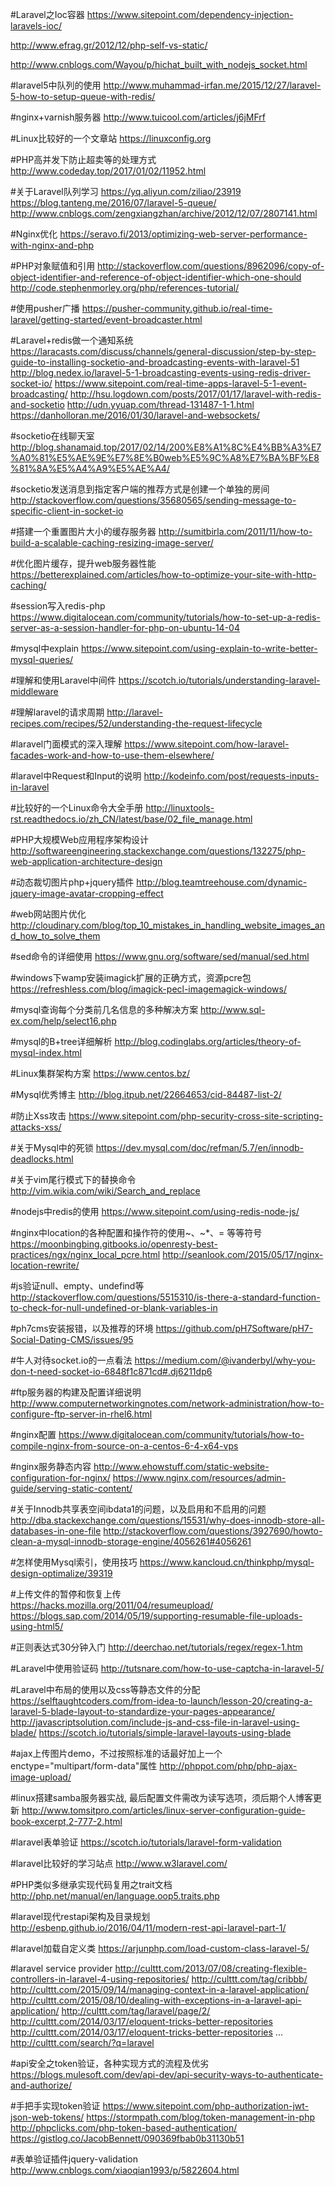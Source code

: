 #Laravel之Ioc容器
https://www.sitepoint.com/dependency-injection-laravels-ioc/

http://www.efrag.gr/2012/12/php-self-vs-static/

http://www.cnblogs.com/Wayou/p/hichat_built_with_nodejs_socket.html

#laravel5中队列的使用
http://www.muhammad-irfan.me/2015/12/27/laravel-5-how-to-setup-queue-with-redis/

#nginx+varnish服务器
http://www.tuicool.com/articles/j6jMFrf

#Linux比较好的一个文章站
https://linuxconfig.org

#PHP高并发下防止超卖等的处理方式
http://www.codeday.top/2017/01/02/11952.html

#关于Laravel队列学习
https://yq.aliyun.com/ziliao/23919
https://blog.tanteng.me/2016/07/laravel-5-queue/
http://www.cnblogs.com/zengxiangzhan/archive/2012/12/07/2807141.html

#Nginx优化
https://seravo.fi/2013/optimizing-web-server-performance-with-nginx-and-php


#PHP对象赋值和引用
http://stackoverflow.com/questions/8962096/copy-of-object-identifier-and-reference-of-object-identifier-which-one-should
http://code.stephenmorley.org/php/references-tutorial/

#使用pusher广播
https://pusher-community.github.io/real-time-laravel/getting-started/event-broadcaster.html

#Laravel+redis做一个通知系统
https://laracasts.com/discuss/channels/general-discussion/step-by-step-guide-to-installing-socketio-and-broadcasting-events-with-laravel-51
http://blog.nedex.io/laravel-5-1-broadcasting-events-using-redis-driver-socket-io/
https://www.sitepoint.com/real-time-apps-laravel-5-1-event-broadcasting/
http://hsu.logdown.com/posts/2017/01/17/laravel-with-redis-and-socketio
http://udn.yyuap.com/thread-131487-1-1.html
https://danholloran.me/2016/01/30/laravel-and-websockets/

#socketio在线聊天室
http://blog.shanamaid.top/2017/02/14/200%E8%A1%8C%E4%BB%A3%E7%A0%81%E5%AE%9E%E7%8E%B0web%E5%9C%A8%E7%BA%BF%E8%81%8A%E5%A4%A9%E5%AE%A4/

#socketio发送消息到指定客户端的推荐方式是创建一个单独的房间
http://stackoverflow.com/questions/35680565/sending-message-to-specific-client-in-socket-io

#搭建一个重置图片大小的缓存服务器
http://sumitbirla.com/2011/11/how-to-build-a-scalable-caching-resizing-image-server/

#优化图片缓存，提升web服务器性能
https://betterexplained.com/articles/how-to-optimize-your-site-with-http-caching/

#session写入redis-php
https://www.digitalocean.com/community/tutorials/how-to-set-up-a-redis-server-as-a-session-handler-for-php-on-ubuntu-14-04

#mysql中explain
https://www.sitepoint.com/using-explain-to-write-better-mysql-queries/

#理解和使用Laravel中间件
https://scotch.io/tutorials/understanding-laravel-middleware

#理解laravel的请求周期
http://laravel-recipes.com/recipes/52/understanding-the-request-lifecycle

#laravel门面模式的深入理解
https://www.sitepoint.com/how-laravel-facades-work-and-how-to-use-them-elsewhere/

#laravel中Request和Input的说明
http://kodeinfo.com/post/requests-inputs-in-laravel

#比较好的一个Linux命令大全手册
http://linuxtools-rst.readthedocs.io/zh_CN/latest/base/02_file_manage.html

#PHP大规模Web应用程序架构设计
http://softwareengineering.stackexchange.com/questions/132275/php-web-application-architecture-design

#动态裁切图片php+jquery插件
http://blog.teamtreehouse.com/dynamic-jquery-image-avatar-cropping-effect

#web网站图片优化
http://cloudinary.com/blog/top_10_mistakes_in_handling_website_images_and_how_to_solve_them

#sed命令的详细使用
https://www.gnu.org/software/sed/manual/sed.html

#windows下wamp安装imagick扩展的正确方式，资源pcre包
https://refreshless.com/blog/imagick-pecl-imagemagick-windows/

#mysql查询每个分类前几名信息的多种解决方案
http://www.sql-ex.com/help/select16.php

#mysql的B+tree详细解析
http://blog.codinglabs.org/articles/theory-of-mysql-index.html

#Linux集群架构方案
https://www.centos.bz/

#Mysql优秀博主
http://blog.itpub.net/22664653/cid-84487-list-2/

#防止Xss攻击
https://www.sitepoint.com/php-security-cross-site-scripting-attacks-xss/

#关于Mysql中的死锁
https://dev.mysql.com/doc/refman/5.7/en/innodb-deadlocks.html

#关于vim尾行模式下的替换命令
http://vim.wikia.com/wiki/Search_and_replace

#nodejs中redis的使用
https://www.sitepoint.com/using-redis-node-js/

#nginx中location的各种配置和操作符的使用~、~*、= 等等符号
https://moonbingbing.gitbooks.io/openresty-best-practices/ngx/nginx_local_pcre.html
http://seanlook.com/2015/05/17/nginx-location-rewrite/

#js验证null、empty、undefind等
http://stackoverflow.com/questions/5515310/is-there-a-standard-function-to-check-for-null-undefined-or-blank-variables-in

#ph7cms安装报错，以及推荐的环境
https://github.com/pH7Software/pH7-Social-Dating-CMS/issues/95

#牛人对待socket.io的一点看法
https://medium.com/@ivanderbyl/why-you-don-t-need-socket-io-6848f1c871cd#.dj6211dp6

#ftp服务器的构建及配置详细说明
http://www.computernetworkingnotes.com/network-administration/how-to-configure-ftp-server-in-rhel6.html

#nginx配置
https://www.digitalocean.com/community/tutorials/how-to-compile-nginx-from-source-on-a-centos-6-4-x64-vps

#nginx服务静态内容
http://www.ehowstuff.com/static-website-configuration-for-nginx/
https://www.nginx.com/resources/admin-guide/serving-static-content/

#关于Innodb共享表空间ibdata1的问题，以及启用和不启用的问题
http://dba.stackexchange.com/questions/15531/why-does-innodb-store-all-databases-in-one-file
http://stackoverflow.com/questions/3927690/howto-clean-a-mysql-innodb-storage-engine/4056261#4056261

#怎样使用Mysql索引，使用技巧
https://www.kancloud.cn/thinkphp/mysql-design-optimalize/39319

#上传文件的暂停和恢复上传
https://hacks.mozilla.org/2011/04/resumeupload/
https://blogs.sap.com/2014/05/19/supporting-resumable-file-uploads-using-html5/

#正则表达式30分钟入门
http://deerchao.net/tutorials/regex/regex-1.htm

#Laravel中使用验证码
http://tutsnare.com/how-to-use-captcha-in-laravel-5/

#Laravel中布局的使用以及css等静态文件的分配
https://selftaughtcoders.com/from-idea-to-launch/lesson-20/creating-a-laravel-5-blade-layout-to-standardize-your-pages-appearance/
http://javascriptsolution.com/include-js-and-css-file-in-laravel-using-blade/
https://scotch.io/tutorials/simple-laravel-layouts-using-blade

#ajax上传图片demo，不过按照标准的话最好加上一个enctype="multipart/form-data"属性
http://phppot.com/php/php-ajax-image-upload/

#linux搭建samba服务器实战, 最后配置文件需改为读写选项，须后期个人博客更新
http://www.tomsitpro.com/articles/linux-server-configuration-guide-book-excerpt,2-777-2.html

#laravel表单验证
https://scotch.io/tutorials/laravel-form-validation

#laravel比较好的学习站点
http://www.w3laravel.com/

#PHP类似多继承实现代码复用之trait文档
http://php.net/manual/en/language.oop5.traits.php

#laravel现代restapi架构及目录规划
http://esbenp.github.io/2016/04/11/modern-rest-api-laravel-part-1/

#laravel加载自定义类
https://arjunphp.com/load-custom-class-laravel-5/

#laravel service provider
http://culttt.com/2013/07/08/creating-flexible-controllers-in-laravel-4-using-repositories/
http://culttt.com/tag/cribbb/
http://culttt.com/2015/09/14/managing-context-in-a-laravel-application/
http://culttt.com/2015/08/10/dealing-with-exceptions-in-a-laravel-api-application/
http://culttt.com/tag/laravel/page/2/
http://culttt.com/2014/03/17/eloquent-tricks-better-repositories
http://culttt.com/2014/03/17/eloquent-tricks-better-repositories
...
http://culttt.com/search/?q=laravel

#api安全之token验证，各种实现方式的流程及优劣
https://blogs.mulesoft.com/dev/api-dev/api-security-ways-to-authenticate-and-authorize/

#手把手实现token验证
https://www.sitepoint.com/php-authorization-jwt-json-web-tokens/
https://stormpath.com/blog/token-management-in-php
http://phpclicks.com/php-token-based-authentication/
https://gistlog.co/JacobBennett/090369fbab0b31130b51

#表单验证插件jquery-validation
http://www.cnblogs.com/xiaoqian1993/p/5822604.html
